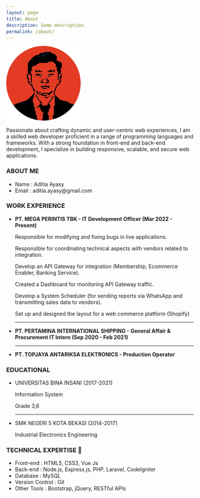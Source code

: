 ```yaml
---
layout: page
title: About
description: Some description.
permalink: /about/
---
```


<img class="img-rounded" src="/assets/img/uploads/profile-rounded.png" alt="Aditia Ayasy" width="200">

Passionate about crafting dynamic and user-centric web experiences, I am a skilled web developer proficient in a range of programming languages and frameworks. With a strong foundation in front-end and back-end development, I specialize in building responsive, scalable, and secure web applications.

<h3>ABOUT ME</h3>
<ul>
    <li>Name     : Aditia Ayasy</li>
    <li>Email    : aditia.ayasy@gmail.com</li>
</ul>

<h3>WORK EXPERIENCE</h3>
<ul>
    <li><b>PT. MEGA PERINTIS TBK - IT Development Officer (Mar 2022 - Present)</b></li>
        <p>Responsible for modifying and fixing bugs in live applications.<p>
        <p>Responsible for coordinating technical aspects with vendors related to integration.<p>
        <p>Develop an API Gateway for integration (Membership, Ecommerce Enabler, Banking Service).<p>
        <p>Created a Dashboard for monitoring API Gateway traffic.<p>
        <p>Develop a System Scheduler (for sending reports via WhatsApp and transmitting sales data to vendors).<p>
        <p>Set up and designed the layout for a web commerce platform (Shopify)<p>
    <hr>
    <li><b>PT. PERTAMINA INTERNATIONAL SHIPPING - General Affair & Procurement IT Intern (Sep 2020 - Feb 2021)</b></li>
    <hr>
    <li><b>PT. TOPJAYA ANTARIKSA ELEKTRONICS - Production Operator</b></li>
</ul>

<h3>EDUCATIONAL</h3>
<ul>
    <li>UNIVERSITAS BINA INSANI (2017-2021)</li>
    <p>Information System</p>
    <p>Grade 3,6</p>
    <hr>
    <li>SMK NEGERI 5 KOTA BEKASI (2014-2017)</li>
    <p>Industrial Electronics Engineering</p>
</ul>

<h3>TECHNICAL EXPERTISE 🔧</h3>
<ul>
    <li>Front-end       : HTML5, CSS3, Vue Js</li>
    <li>Back-end        : Node.js, Express.js, PHP, Laravel, CodeIgniter</li>
    <li>Database        : MySQL</li>
    <li>Version Control : Git</li>
    <li>Other Tools     : Bootstrap, jQuery, RESTful APIs</li>
</ul>